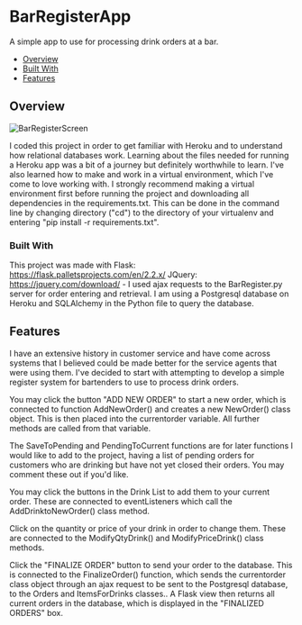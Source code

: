 # BarRegisterApp
A simple app to use for processing drink orders at a bar.

- [Overview](#overview)
- [Built With](#built-with)
- [Features](#features)

## Overview
 ![BarRegisterScreen](https://user-images.githubusercontent.com/49132327/189694095-abb93f9d-7293-4a78-aaef-5d90dc50827b.PNG)

I coded this project in order to get familiar with Heroku and to understand how relational databases work. Learning about the files needed for running a Heroku app was a bit of a journey but definitely worthwhile to learn. I've also learned how to make and work in a virtual environment, which I've come to love working with. I strongly recommend making a virtual environment first before running the project and downloading all dependencies in the requirements.txt. This can be done in the command line by changing directory ("cd") to the directory of your virtualenv and entering "pip install -r requirements.txt".

### Built With
This project was made with
Flask: https://flask.palletsprojects.com/en/2.2.x/
JQuery: https://jquery.com/download/ - I used ajax requests to the BarRegister.py server for order entering and retrieval.
I am using a Postgresql database on Heroku and SQLAlchemy in the Python file to query the database.

## Features
<!-- TODO: List what specific 'user problems' that this application solves. -->
I have an extensive history in customer service and have come across systems that I believed could be made better for the service agents that were using them. I've decided to start with attempting to develop a simple register system for bartenders to use to process drink orders.

You may click the button "ADD NEW ORDER" to start a new order, which is connected to function AddNewOrder() and creates a new NewOrder() class object. This is then placed into the currentorder variable. All further methods are called from that variable.

The SaveToPending and PendingToCurrent functions are for later functions I would like to add to the project, having a list of pending orders for customers who are drinking but have not yet closed their orders. You may comment these out if you'd like.

You may click the buttons in the Drink List to add them to your current order. These are connected to eventListeners which call the AddDrinktoNewOrder() class method.

Click on the quantity or price of your drink in order to change them. These are connected to the ModifyQtyDrink() and ModifyPriceDrink() class methods.

Click the "FINALIZE ORDER" button to send your order to the database. This is connected to the FinalizeOrder() function, which sends the currentorder class object through an ajax request to be sent to the Postgresql database, to the Orders and ItemsForDrinks classes.. A Flask view then returns all current orders in the database, which is displayed in the "FINALIZED ORDERS" box.
